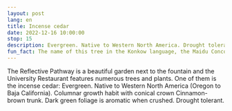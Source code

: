 ```yaml
---
layout: post
lang: en
title: Incense cedar
date: 2022-12-16 10:00:00
stop: 15
description: Evergreen. Native to Western North America. Drought tolerant.
fun_fact: The name of this tree in the Konkow language, the Maidu Concow tribe's language, is hö'-tä
---
```

The Reflective Pathway is a beautiful garden next to the fountain and the University Restaurant features numerous trees and plants. One of them is the incense cedar: Evergreen. Native to Western North America (Oregon to Baja California). Columnar growth habit with conical crown Cinnamon-brown trunk. Dark green foliage is aromatic when crushed. Drought tolerant.

